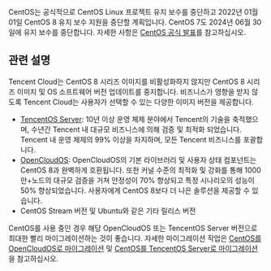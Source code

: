 CentOS는 공식적으로 CentOS Linux 프로젝트 유지 보수를 중단하고 2022년 01월 01일 CentOS 8 유지 보수 지원을 중단할 계획입니다. CentOS 7도 2024년 06월 30일에 유지 보수를 중단합니다. 자세한 사항은 [CentOS 공식 발표](https://blog.centos.org/2020/12/future-is-centos-stream/?spm=a2c4g.11174386.n2.3.348f4c07hk46v4)를 참고하십시오.

## 관련 설명
Tencent Cloud는 CentOS 8 시리즈 이미지를 비활성화하지 않지만 CentOS 8 시리즈 이미지 및 OS 소프트웨어 버전 업데이트를 중지합니다. 비즈니스가 영향을 받지 않도록 Tencent Cloud는 사용자가 선택할 수 있는 다양한 이미지 버전을 제공합니다.
- [TencentOS Server](https://www.tencentcloud.com/document/product/213/40223): 10년 이상 운영 체제 분야에서 Tencent의 기술을 축적했으며, 수년간 Tencent 내 대규모 비즈니스에 의해 검증 및 최적화 되었습니다. Tencent 내 운영 체제의 99% 이상을 차지하며, 모든 Tencent 비즈니스를 포괄합니다.
- [OpenCloudOS](https://intl.cloud.tencent.com/document/product/213/46209): OpenCloudOS의 기본 라이브러리 및 사용자 상태 컴포넌트는 CentOS 8과 완벽하게 호환됩니다. 또한 커널 수준의 최적화 및 강화를 통해 1000만+노드의 대규모 검증을 거쳐 안정성이 70% 향상되고 특정 시나리오의 성능이 50% 향상되었습니다. 사용자에게 CentOS 8보다 더 나은 솔루션을 제공할 수 있습니다.
- CentOS Stream 버전 및 Ubuntu와 같은 기타 릴리스 버전

CentOS를 사용 중인 경우 해당 OpenCloudOS 또는 TencentOS Server 버전으로 최대한 빨리 마이그레이션하는 것이 좋습니다. 자세한 마이그레이션 작업은 [CentOS를 OpenCloudOS로 마이그레이션](https://docs.opencloudos.org/guide/migrate/) 및 [CentOS를 TencentOS Server로 마이그레이션](https://intl.cloud.tencent.com/document/product/213/46962)을 참고하십시오.
